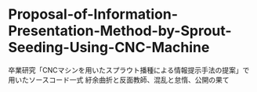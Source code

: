 # Proposal-of-Information-Presentation-Method-by-Sprout-Seeding-Using-CNC-Machine
卒業研究「CNCマシンを用いたスプラウト播種による情報提示手法の提案」で用いたソースコード一式
紆余曲折と反面教師、混乱と怠惰、公開の果て
